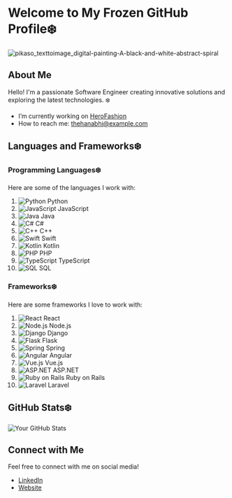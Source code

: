 

# Welcome to My Frozen GitHub Profile❄️
![pikaso_texttoimage_digital-painting-A-black-and-white-abstract-spiral](https://github.com/user-attachments/assets/cc430546-9ce7-4b4d-b629-68821cf67e72)


## About Me

Hello! I'm a passionate Software Engineer creating innovative solutions and exploring the latest technologies. ❄️

- I’m currently working on [HeroFashion](https://github.com/Frozen-ux/HeroFashion)
- How to reach me: [thehanabhi@example.com](mailto:thehanahbi@example.com)

## Languages and Frameworks❄️

### Programming Languages❄️

Here are some of the languages I work with:

1. ![Python](https://img.shields.io/badge/Python-3776AB?style=flat-square&logo=python&logoColor=white) Python
2. ![JavaScript](https://img.shields.io/badge/JavaScript-F7DF1E?style=flat-square&logo=javascript&logoColor=black) JavaScript
3. ![Java](https://img.shields.io/badge/Java-007396?style=flat-square&logo=java&logoColor=white) Java
4. ![C#](https://img.shields.io/badge/C%23-239120?style=flat-square&logo=csharp&logoColor=white) C#
5. ![C++](https://img.shields.io/badge/C++-00599C?style=flat-square&logo=cplusplus&logoColor=white) C++
6. ![Swift](https://img.shields.io/badge/Swift-F05138?style=flat-square&logo=swift&logoColor=white) Swift
7. ![Kotlin](https://img.shields.io/badge/Kotlin-7F52B7?style=flat-square&logo=kotlin&logoColor=white) Kotlin
8. ![PHP](https://img.shields.io/badge/PHP-777BB4?style=flat-square&logo=php&logoColor=white) PHP
9. ![TypeScript](https://img.shields.io/badge/TypeScript-007ACC?style=flat-square&logo=typescript&logoColor=white) TypeScript
10. ![SQL](https://img.shields.io/badge/SQL-003B57?style=flat-square&logo=sqlite&logoColor=white) SQL

###  Frameworks❄️

Here are some frameworks I love to work with:

1. ![React](https://img.shields.io/badge/React-61DAFB?style=flat-square&logo=react&logoColor=black) React
2. ![Node.js](https://img.shields.io/badge/Node.js-339933?style=flat-square&logo=node.js&logoColor=white) Node.js
3. ![Django](https://img.shields.io/badge/Django-092E20?style=flat-square&logo=django&logoColor=white) Django
4. ![Flask](https://img.shields.io/badge/Flask-000000?style=flat-square&logo=flask&logoColor=white) Flask
5. ![Spring](https://img.shields.io/badge/Spring-6DB33F?style=flat-square&logo=spring&logoColor=white) Spring
6. ![Angular](https://img.shields.io/badge/Angular-DD0031?style=flat-square&logo=angular&logoColor=white) Angular
7. ![Vue.js](https://img.shields.io/badge/Vue.js-4FC08D?style=flat-square&logo=vue.js&logoColor=white) Vue.js
8. ![ASP.NET](https://img.shields.io/badge/ASP.NET-5C2D91?style=flat-square&logo=asp.net&logoColor=white) ASP.NET
9. ![Ruby on Rails](https://img.shields.io/badge/Ruby%20on%20Rails-CC0000?style=flat-square&logo=ruby-on-rails&logoColor=white) Ruby on Rails
10. ![Laravel](https://img.shields.io/badge/Laravel-FF2D20?style=flat-square&logo=laravel&logoColor=white) Laravel

## GitHub Stats❄️
![Your GitHub Stats](https://github-readme-stats.vercel.app/api?username=Frozen-ux&show_icons=true&theme=white-black)

## Connect with Me
Feel free to connect with me on social media!

- [LinkedIn](https://linkedin.com/in/yourprofile)
- [Website](https://Frozen-ux.com)



